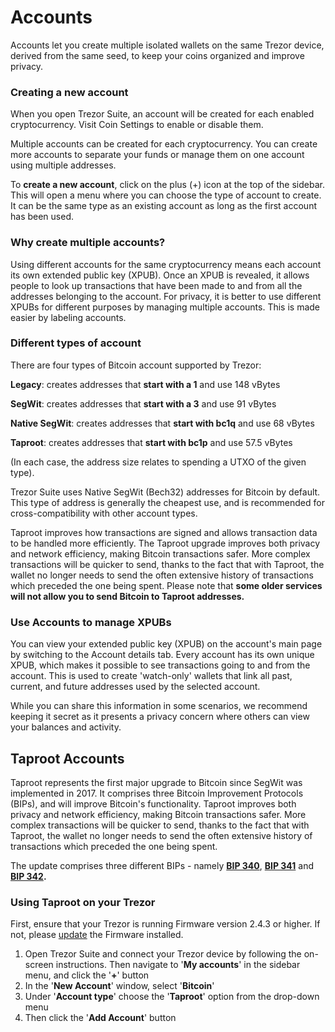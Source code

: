 # Accounts

Accounts let you create multiple isolated wallets on the same Trezor device, derived from the same seed, to keep your coins organized and improve privacy.

### Creating a new account

When you open Trezor Suite, an account will be created for each enabled cryptocurrency. Visit Coin Settings to enable or disable them.&#x20;

Multiple accounts can be created for each cryptocurrency. You can create more accounts to separate your funds or manage them on one account using multiple addresses.

To **create a new account**, click on the plus (+) icon at the top of the sidebar. This will open a menu where you can choose the type of account to create. It can be the same type as an existing account as long as the first account has been used.

### **Why create multiple accounts?**

Using different accounts for the same cryptocurrency means each account its own extended public key (XPUB). Once an XPUB is revealed, it allows people to look up transactions that have been made to and from all the addresses belonging to the account. For privacy, it is better to use different XPUBs for different purposes by managing multiple accounts. This is made easier by labeling accounts.

### Different types of account

There are four types of Bitcoin account supported by Trezor:

**Legacy**: creates addresses that **start with a 1** and use 148 vBytes

**SegWit**: creates addresses that **start with a 3** and use 91 vBytes

**Native SegWit**: creates addresses that **start with bc1q** and use 68 vBytes

**Taproot**: creates addresses that **start with bc1p** and use 57.5 vBytes

(In each case, the address size relates to spending a UTXO of the given type).

Trezor Suite uses Native SegWit (Bech32) addresses for Bitcoin by default. This type of address is generally the cheapest use, and is recommended for cross-compatibility with other account types.

Taproot improves how transactions are signed and allows transaction data to be handled more efficiently. The Taproot upgrade improves both privacy and network efficiency, making Bitcoin transactions safer. More complex transactions will be quicker to send, thanks to the fact that with Taproot, the wallet no longer needs to send the often extensive history of transactions which preceded the one being spent. Please note that **some older services will not allow you to send Bitcoin to Taproot addresses.**

### **Use Accounts to manage XPUBs**

You can view your extended public key (XPUB) on the account's main page by switching to the Account details tab. Every account has its own unique XPUB, which makes it possible to see transactions going to and from the account. This is used to create 'watch-only' wallets that link all past, current, and future addresses used by the selected account.&#x20;

While you can share this information in some scenarios, we recommend keeping it secret as it presents a privacy concern where others can view your balances and activity.

## Taproot Accounts

Taproot represents the first major upgrade to Bitcoin since SegWit was implemented in 2017. It comprises three Bitcoin Improvement Protocols (BIPs), and will improve Bitcoin's functionality. Taproot improves both privacy and network efficiency, making Bitcoin transactions safer. More complex transactions will be quicker to send, thanks to the fact that with Taproot, the wallet no longer needs to send the often extensive history of transactions which preceded the one being spent.

The update comprises three different BIPs - namely [**BIP 340**](https://wiki.trezor.io/Taproot), [**BIP 341**](https://wiki.trezor.io/Taproot) and [**BIP 342**](https://wiki.trezor.io/Taproot)**.**

### **Using Taproot on your Trezor**

First, ensure that your Trezor is running Firmware version 2.4.3 or higher. If not, please [update](https://wiki.trezor.io/User\_manual:Updating\_the\_Trezor\_device\_firmware) the Firmware installed.

1. Open Trezor Suite and connect your Trezor device by following the on-screen instructions. Then navigate to '**My accounts**' in the sidebar menu, and click the '**+**' button
2. In the '**New Account**' window, select '**Bitcoin**'
3. Under '**Account type**' choose the '**Taproot**' option from the drop-down menu
4. Then click the '**Add Account**' button
